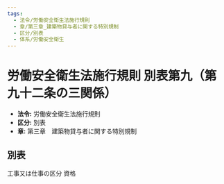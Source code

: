 ```yaml
---
tags:
  - 法令/労働安全衛生法施行規則
  - 章/第三章_建築物貸与者に関する特別規制
  - 区分/別表
  - 体系/労働安全衛生
---
```

# 労働安全衛生法施行規則 別表第九（第九十二条の三関係）

- **法令:** 労働安全衛生法施行規則
- **区分:** 別表
- **章:** 第三章　建築物貸与者に関する特別規制

## 別表
工事又は仕事の区分	資格

